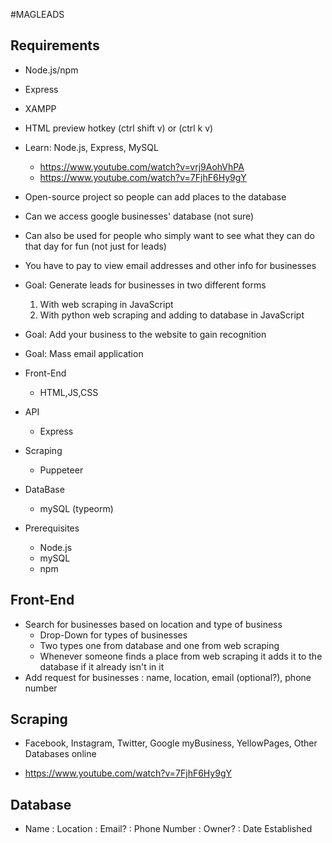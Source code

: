 #MAGLEADS

Requirements
------------

- Node.js/npm
- Express
- XAMPP
- HTML preview hotkey (ctrl shift v) or (ctrl k v)


- Learn: Node.js, Express, MySQL 
    - https://www.youtube.com/watch?v=vrj9AohVhPA
    - https://www.youtube.com/watch?v=7FjhF6Hy9gY

- Open-source project so people can add places to the database
- Can we access google businesses' database (not sure) 
- Can also be used for people who simply want to see what they can do that day for fun (not just for leads)
- You have to pay to view email addresses and other info for businesses 

- Goal: Generate leads for businesses in two different forms
    1. With web scraping in JavaScript
    2. With python web scraping and adding to database in JavaScript
- Goal: Add your business to the website to gain recognition
- Goal: Mass email application

- Front-End
    - HTML,JS,CSS
- API
    - Express
- Scraping
    - Puppeteer
- DataBase
    - mySQL (typeorm)
- Prerequisites
    - Node.js
    - mySQL
    - npm

Front-End
---------

- Search for businesses based on location and type of business
    - Drop-Down for types of businesses
    - Two types one from database and one from web scraping
    - Whenever someone finds a place from web scraping it adds it to the database if it already isn't
      in it
- Add request for businesses : name, location, email (optional?), phone number


Scraping
--------

- Facebook, Instagram, Twitter, Google myBusiness, YellowPages, Other Databases online

- https://www.youtube.com/watch?v=7FjhF6Hy9gY

Database
--------

- Name : Location : Email? : Phone Number : Owner? : Date Established

